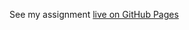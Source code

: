 See my assignment [live on GitHub Pages](https://github.com/akadarAkku/HTML-CSS-GitHub/tree/master/homework/week-3-project)
